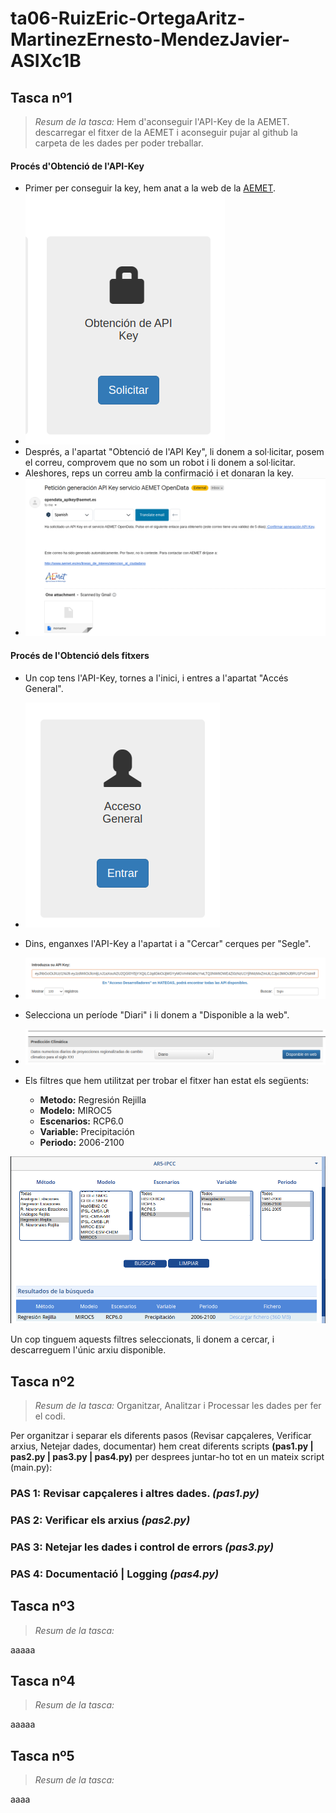 # ta06-RuizEric-OrtegaAritz-MartinezErnesto-MendezJavier-ASIXc1B


## Tasca nº1
> _Resum de la tasca:_ Hem d'aconseguir l'API-Key de la AEMET. descarregar el fitxer de la AEMET i aconseguir pujar al github la carpeta de les dades per poder treballar.


#### Procés d'Obtenció de l'API-Key
- Primer per conseguir la key, hem anat a la web de la [AEMET](https://opendata.aemet.es/centrodedescargas/inicio).
- ![](./assets/img/APIKEY1.png)
- Després, a l'apartat "Obtenció de l'API Key", li donem a sol·licitar, posem el correu, comprovem que no som un robot i li donem a sol·licitar.
- Aleshores, reps un correu amb la confirmació i et donaran la key.
- ![](./assets/img/APIKEY2.png)


#### Procés de l'Obtenció dels fitxers
- Un cop tens l'API-Key, tornes a l'inici, i entres a l'apartat "Accés General".
- ![](./assets/img/METEO1.png)
- Dins, enganxes l'API-Key a l'apartat i a "Cercar" cerques per "Segle".
- ![](./assets/img/METEO2.png)
- Selecciona un període "Diari" i li donem a "Disponible a la web".
- ![](./assets/img/METEO3.png)
- Els filtres que hem utilitzat per trobar el fitxer han estat els següents:

  - **Metodo:** Regresión Rejilla
  - **Modelo:** MIROC5
  - **Escenarios:** RCP6.0
  - **Variable:** Precipitación
  - **Periodo:** 2006-2100

![](./assets/img/METEO4.png)



Un cop tinguem aquests filtres seleccionats, li donem a cercar, i descarreguem l'únic arxiu disponible.



## Tasca nº2 
> _Resum de la tasca:_ Organitzar, Analitzar i Processar les dades per fer el codi.

Per organitzar i separar els diferents pasos (Revisar capçaleres, Verificar arxius, Netejar dades, documentar) hem creat diferents scripts **(pas1.py | pas2.py | pas3.py | pas4.py)** per desprees juntar-ho tot en un mateix script (main.py):

### PAS 1: Revisar capçaleres i altres dades. _(pas1.py)_

### PAS 2: Verificar els arxius _(pas2.py)_

### PAS 3: Netejar les dades i control de errors _(pas3.py)_

### PAS 4: Documentació | Logging _(pas4.py)_

## Tasca nº3 
> _Resum de la tasca:_

aaaaa
## Tasca nº4 
> _Resum de la tasca:_

aaaaa
## Tasca nº5 
> _Resum de la tasca:_


aaaa

